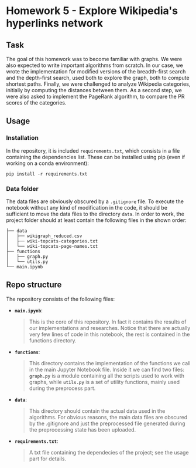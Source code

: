 # Homework 5 - Explore Wikipedia's hyperlinks network
## Task
The goal of this homework was to become familiar with graphs. We were also expected to write important algorithms from scratch. In our case, we wrote the implementation for modified versions of the breadth-first search and the depth-first search, used both to explore the graph, both to compute shortest paths. Finally, we were challenged to analyze Wikipedia categories, initially by computing the distances between them. As a second step, we were also asked to implement the PageRank algorithm, to compare the PR scores of the categories.
## Usage
### Installation
In the repository, it is included `requirements.txt`, which consists in a file containing the dependencies list. These can be installed using pip (even if working on a conda environment):

`pip install -r requirements.txt`
### Data folder
The data files are obviously obscured by a `.gitignore` file. To execute the notebook without any kind of modification in the code, it should be sufficient to move the data files to the directory `data`. In order to work, the project folder should at least contain the following files in the shown order:
```
├── data
│   ├── wikigraph_reduced.csv
│   ├── wiki-topcats-categories.txt
│   └── wiki-topcats-page-names.txt
├── functions
│   ├── graph.py
│   └── utils.py
└── main.ipynb
```

## Repo structure
The repository consists of the following files:
* __`main.ipynb`__:
    > This is the core of this repository. In fact it contains the results of our implementations and researches. Notice that there are actually very few lines of code in this notebook, the rest is contained in the functions directory.
* __`functions`__:
    > This directory contains the implementation of the functions we call in the main Jupyter Notebook file. Inside it we can find two files: __`graph.py`__ is a module containing all the scripts used to work with graphs, while __`utils.py`__ is a set of utility functions, mainly used during the preprocess part.
* __`data`__:
    > This directory should contain the actual data used in the algorithms. For obvious reasons, the main data files are obscured by the .gitignore and just the preprocessed file generated during the preprocessing state has been uploaded.
* __`requirements.txt`__:
    > A txt file containing the dependecies of the project; see the usage part for details.